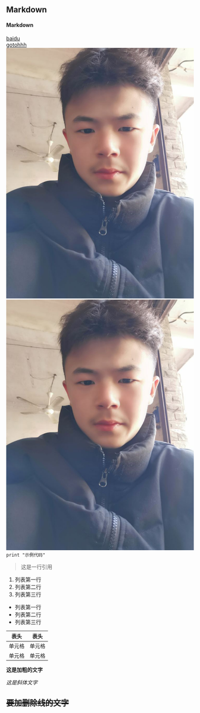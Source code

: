## Markdown
#### Markdown
[baidu](https://www.baidu.com)
<br>
[gotohhh](https://github.com/pll000/hello-world/edit/main/README.md)
<br>
![目录图片](https://github.com/pll000/hello-world/blob/main/ccc.jpg)
<br>
![插画](https://github.com/pll000/hello-world/blob/main/ccc.jpg)
<br>
`print "示例代码" ` 
>这是一行引用
1. 列表第一行
2. 列表第二行
3. 列表第三行

- 列表第一行
- 列表第二行
- 列表第三行

|  表头   | 表头  |
|  ----  | ----  |
| 单元格  | 单元格 |
| 单元格  | 单元格 |

**这是加粗的文字**

*这是斜体文字* 

~~要加删除线的文字~~
---
